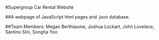 #Supergroup Car Rental Website

##A webpage of JavaScript html pages and .json database.  

##Team Members: Megan Berthiaume, Joshua Lockart, John Lovelace, Santino Sini, Songha Yoo
